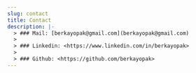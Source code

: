 ```yaml
---
slug: contact
title: Contact
description: |-
  > ### Mail: [berkayopak@gmail.com](berkayopak@gmail.com)
  >
  > ### Linkedin: <https://www.linkedin.com/in/berkayopak>
  >
  > ### Github: <https://github.com/berkayopak>
---
```

